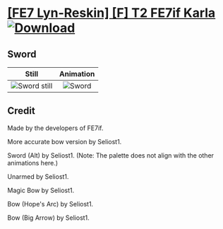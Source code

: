 # [\[FE7 Lyn-Reskin\] \[F\] T2 FE7if Karla](./) [![Download](https://img.shields.io/badge/Download--red?style=social&logo=github)](https://minhaskamal.github.io/DownGit/#/home?url=https://github.com/Klokinator/FE-Repo/tree/main/Battle%20Animations%2FLords%20-%20Vanilla%20and%20Custom%2F%5BFE7%20Lyn-Reskin%5D%20%5BF%5D%20T2%20FE7if%20Karla%2F1.%20Sword%20(Shirayuki))

## Sword

| Still | Animation |
| :---: | :-------: |
| ![Sword still](./Sword_000.png) | ![Sword](./Sword.gif) |

## Credit

Made by the developers of FE7if.

More accurate bow version by Seliost1.

Sword (Alt) by Seliost1. (Note: The palette does not align with the other animations here.)

Unarmed by Seliost1.

Magic Bow by Seliost1.

Bow (Hope's Arc) by Seliost1. 

Bow (Big Arrow) by Seliost1.
